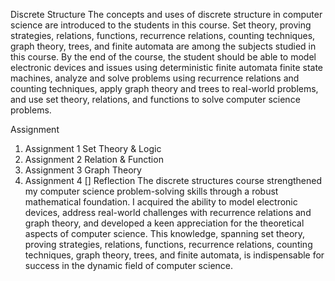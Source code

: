 Discrete Structure
The concepts and uses of discrete structure in computer science are introduced to the students in this course. Set theory, proving strategies, relations, functions, recurrence relations, counting techniques, graph theory, trees, and finite automata are among the subjects studied in this course. By the end of the course, the student should be able to model electronic devices and issues using deterministic finite automata finite state machines, analyze and solve problems using recurrence relations and counting techniques, apply graph theory and trees to real-world problems, and use set theory, relations, and functions to solve computer science problems.

Assignment
1. Assignment 1 Set Theory & Logic
2. Assignment 2 Relation & Function
3. Assignment 3 Graph Theory
4. Assignment 4 []
Reflection
The discrete structures course strengthened my computer science problem-solving skills through a robust mathematical foundation. I acquired the ability to model electronic devices, address real-world challenges with recurrence relations and graph theory, and developed a keen appreciation for the theoretical aspects of computer science. This knowledge, spanning set theory, proving strategies, relations, functions, recurrence relations, counting techniques, graph theory, trees, and finite automata, is indispensable for success in the dynamic field of computer science.
